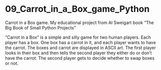 # 09_Carrot_in_a_Box_game_Python
Carrot in a Box game. My educational project from Al Sweigart book “The Big Book of Small Python Projects” 

“Carrot in a Box” is a simple and silly game for two human players. Each player has a box. One box has a carrot in it, and each player wants to have the carrot. The boxes and carrot are displayed in ASCII art. The first player looks in their box and then tells the second player they either do or don’t have the carrot. The second player gets to decide whether to swap boxes or not. 

